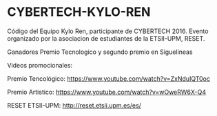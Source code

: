 # CYBERTECH-KYLO-REN

Código del Equipo Kylo Ren, participante de CYBERTECH 2016.
Evento organizado por la asociacion de estudiantes de la  ETSII-UPM, RESET. 

Ganadores Premio Tecnologico y segundo premio en Siguelineas

Videos promocionales:

Premio Tencológico:
https://www.youtube.com/watch?v=ZxNduIQT0oc

Premio Artistico:
https://www.youtube.com/watch?v=wOweRW6X-Q4

RESET ETSII-UPM:
http://reset.etsii.upm.es/es/
